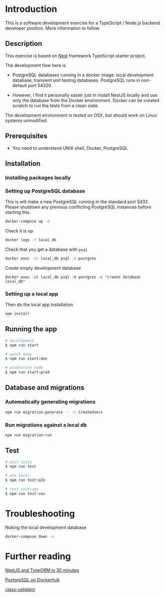 # Introduction

This is a software development exercise for a TypeScript / Node.js backend developer position. More information to follow.

## Description

This exercise is based on [Nest](https://github.com/nestjs/nest) framework TypeScript starter project.

The development flow here is

* PostgreSQL databases running in a docker image: local development database, transient unit testing databases.
  PostgreSQL runs in non-default port 54320.

* However, I find it personally easier just in install NestJS locally and use only the database from the Docker environment. Docker 
  can be created scratch to run the tests from a clean slate.

The development environment is tested on OSX, but should work on Linux systems unmodified.

## Prerequisites

* You need to understand UNIX shell, Docker, PostgreSQL 

## Installation

### Installing packages locally 

### Setting up PostgreSQL database

This is will make a new PostgreSQL running in the standard port 5432. 
Please shutdown any previous conflicting PostgreSQL instances before starting this.

```bash
docker-compose up -d
```

Check it is up

```bash
docker logs -f local_db
```

Check that you get a database with `psql`

```bash
docker exec -it local_db psql -U postgres 
```

Create empty development database

```
docker exec -it local_db psql -U postgres -c "create database local_db"
```

### Setting up a local app

Then do the local app installation

```bash
npm install
```

## Running the app

```bash
# development
$ npm run start

# watch mode
$ npm run start:dev

# production mode
$ npm run start:prod
```

## Database and migrations

### Automatically generating migrations

```bash
npm run migration:generate -- -n CreateUsers
```

### Run migrations against a local db

```bash
npm run migration:run
```

## Test

```bash
# unit tests
$ npm run test

# e2e tests
$ npm run test:e2e

# test coverage
$ npm run test:cov
```

# Troubleshooting

Nuking the local development database

```sh
docker-compose down -v
````

# Further reading

[NestJS and TypeORM in 30 minutes](https://blog.theodo.com/2019/05/an-overview-of-nestjs-typeorm-release-your-first-application-in-less-than-30-minutes/)

[PostgreSQL on Dockerhub](https://hub.docker.com/_/postgres)

[class-validator](https://github.com/typestack/class-validator)

